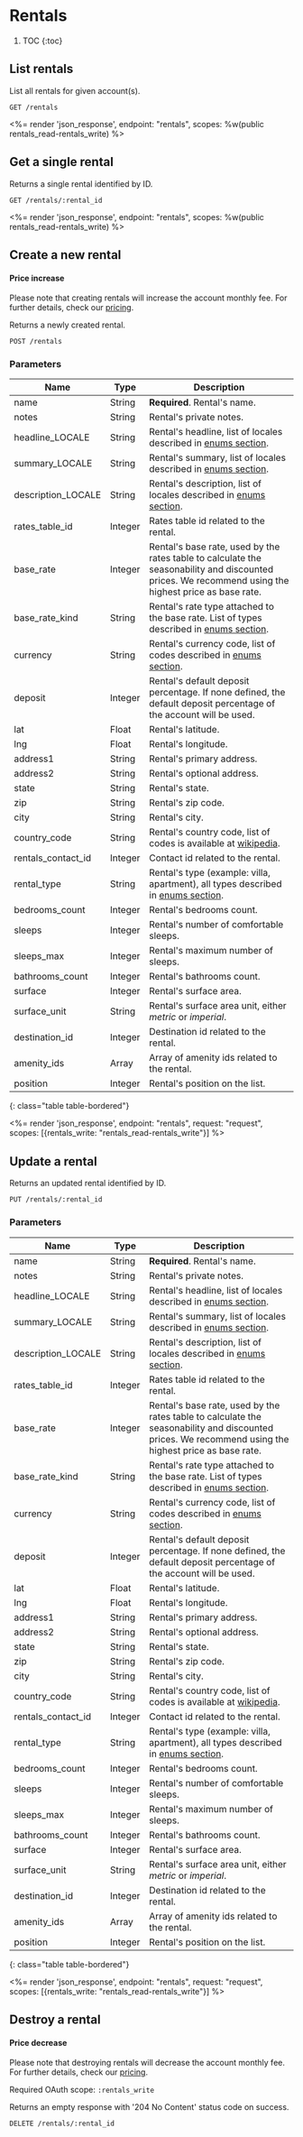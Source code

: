 # Rentals

1. TOC
{:toc}

## List rentals

List all rentals for given account(s).

~~~
GET /rentals
~~~

<%= render 'json_response', endpoint: "rentals",
  scopes: %w(public rentals_read-rentals_write) %>

## Get a single rental

Returns a single rental identified by ID.

~~~
GET /rentals/:rental_id
~~~

<%= render 'json_response', endpoint: "rentals",
  scopes: %w(public rentals_read-rentals_write) %>

## Create a new rental

<div class="callout callout-warning">
  <h4>Price increase</h4>
  Please note that creating rentals will increase the account monthly fee. For further details, check our <a href="http://www.bookingsync.com/pricing">pricing</a>.
</div>

Returns a newly created rental.

~~~~
POST /rentals
~~~~

### Parameters

Name                            | Type     | Description
--------------------------------|----------|------------
name                            | String   | **Required**. Rental's name.
notes                           | String   | Rental's private notes.
headline_LOCALE                 | String   | Rental's headline, list of locales described in [enums section](/reference/enums#locales).
summary_LOCALE                  | String   | Rental's summary, list of locales described in [enums section](/reference/enums#locales).
description_LOCALE              | String   | Rental's description, list of locales described in [enums section](/reference/enums#locales).
rates_table_id                  | Integer  | Rates table id related to the rental.
base_rate                       | Integer  | Rental's base rate, used by the rates table to calculate the seasonability and discounted prices. We recommend using the highest price as base rate.
base_rate_kind                  | String   | Rental's rate type attached to the base rate. List of types described in [enums section](/reference/enums#rates-types).
currency                        | String   | Rental's currency code, list of codes described in [enums section](/reference/enums#currencies).
deposit                         | Integer  | Rental's default deposit percentage. If none defined, the default deposit percentage of the account will be used.
lat                             | Float    | Rental's latitude.
lng                             | Float    | Rental's longitude.
address1                        | String   | Rental's primary address.
address2                        | String   | Rental's optional address.
state                           | String   | Rental's state.
zip                             | String   | Rental's zip code.
city                            | String   | Rental's city.
country_code                    | String   | Rental's country code, list of codes is available at [wikipedia](http://en.wikipedia.org/wiki/ISO_3166-1_alpha-2#Officially_assigned_code_elements).
rentals_contact_id              | Integer  | Contact id related to the rental.
rental_type                     | String   | Rental's type (example: villa, apartment), all types described in [enums section](/reference/enums#rental-types).
bedrooms_count                  | Integer  | Rental's bedrooms count.
sleeps                          | Integer  | Rental's number of comfortable sleeps.
sleeps_max                      | Integer  | Rental's maximum number of sleeps.
bathrooms_count                 | Integer  | Rental's bathrooms count.
surface                         | Integer  | Rental's surface area.
surface_unit                    | String   | Rental's surface area unit, either <i>metric</i> or <i>imperial</i>.
destination_id                  | Integer  | Destination id related to the rental.
amenity_ids                     | Array    | Array of amenity ids related to the rental.
position                        | Integer  | Rental's position on the list.
{: class="table table-bordered"}

<%= render 'json_response', endpoint: "rentals", request: "request",
  scopes: [{rentals_write: "rentals_read-rentals_write"}] %>

## Update a rental

Returns an updated rental identified by ID.

~~~
PUT /rentals/:rental_id
~~~

### Parameters

Name                            | Type     | Description
--------------------------------|----------|------------
name                            | String   | **Required**. Rental's name.
notes                           | String   | Rental's private notes.
headline_LOCALE                 | String   | Rental's headline, list of locales described in [enums section](/reference/enums#locales).
summary_LOCALE                  | String   | Rental's summary, list of locales described in [enums section](/reference/enums#locales).
description_LOCALE              | String   | Rental's description, list of locales described in [enums section](/reference/enums#locales).
rates_table_id                  | Integer  | Rates table id related to the rental.
base_rate                       | Integer  | Rental's base rate, used by the rates table to calculate the seasonability and discounted prices. We recommend using the highest price as base rate.
base_rate_kind                  | String   | Rental's rate type attached to the base rate. List of types described in [enums section](/reference/enums#rates-types).
currency                        | String   | Rental's currency code, list of codes described in [enums section](/reference/enums#currencies).
deposit                         | Integer  | Rental's default deposit percentage. If none defined, the default deposit percentage of the account will be used.
lat                             | Float    | Rental's latitude.
lng                             | Float    | Rental's longitude.
address1                        | String   | Rental's primary address.
address2                        | String   | Rental's optional address.
state                           | String   | Rental's state.
zip                             | String   | Rental's zip code.
city                            | String   | Rental's city.
country_code                    | String   | Rental's country code, list of codes is available at [wikipedia](http://en.wikipedia.org/wiki/ISO_3166-1_alpha-2#Officially_assigned_code_elements).
rentals_contact_id              | Integer  | Contact id related to the rental.
rental_type                     | String   | Rental's type (example: villa, apartment), all types described in [enums section](/reference/enums#rental-types).
bedrooms_count                  | Integer  | Rental's bedrooms count.
sleeps                          | Integer  | Rental's number of comfortable sleeps.
sleeps_max                      | Integer  | Rental's maximum number of sleeps.
bathrooms_count                 | Integer  | Rental's bathrooms count.
surface                         | Integer  | Rental's surface area.
surface_unit                    | String   | Rental's surface area unit, either <i>metric</i> or <i>imperial</i>.
destination_id                  | Integer  | Destination id related to the rental.
amenity_ids                     | Array    | Array of amenity ids related to the rental.
position                        | Integer  | Rental's position on the list.
{: class="table table-bordered"}

<%= render 'json_response', endpoint: "rentals", request: "request",
  scopes: [{rentals_write: "rentals_read-rentals_write"}] %>

## Destroy a rental

<div class="callout callout-info">
  <h4>Price decrease</h4>
  Please note that destroying rentals will decrease the account monthly fee. For further details, check our <a href="http://www.bookingsync.com/pricing">pricing</a>.
</div>

Required OAuth scope: `:rentals_write`

Returns an empty response with '204 No Content' status code on success.

~~~~~~
DELETE /rentals/:rental_id
~~~~~~
